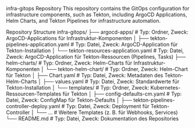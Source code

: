 infra-gitops Repository
This repository contains the GitOps configuration for infrastructure components, such as Tekton, including ArgoCD Applications, Helm Charts, and Tekton Pipelines for infrastructure automation.

Repository Structure
infra-gitops/
├── argocd-apps/                              # Typ: Ordner, Zweck: ArgoCD-Applications für Infrastruktur-Komponenten
│   ├── tekton-pipelines-application.yaml     # Typ: Datei, Zweck: ArgoCD-Application für Tekton-Installation
│   └── tekton-resources-application.yaml     # Typ: Datei, Zweck: ArgoCD-Application für Tekton-Ressourcen (Pipelines, Tasks)
├── helm-charts/                              # Typ: Ordner, Zweck: Helm-Charts für Infrastruktur-Komponenten
│   └── tekton-helm-chart/                    # Typ: Ordner, Zweck: Helm-Chart für Tekton
│       ├── Chart.yaml                        # Typ: Datei, Zweck: Metadaten des Tekton-Helm-Charts
│       ├── values.yaml                       # Typ: Datei, Zweck: Standardwerte für Tekton-Installation
│       └── templates/                        # Typ: Ordner, Zweck: Kubernetes-Ressourcen-Templates für Tekton
│           ├── config-defaults-cm.yaml       # Typ: Datei, Zweck: ConfigMap für Tekton-Defaults
│           ├── tekton-pipelines-controller-deploy.yaml # Typ: Datei, Zweck: Deployment für Tekton-Controller
│           └── ...                           # Weitere Templates (z. B. für Webhooks, Services)
└── README.md                                 # Typ: Datei, Zweck: Dokumentation des Repositories

